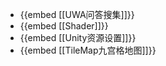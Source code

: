 - {{embed [[UWA问答搜集]]}}
- {{embed [[Shader]]}}
- {{embed [[Unity资源设置]]}}
- {{embed [[TileMap九宫格地图]]}}